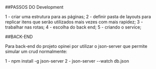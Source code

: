 ##PASSOS DO Development

1 - criar uma estrutura para as páginas;
2 - definir pasta de layouts para replicar itens que serão utilizados mais vezes com mais rapidez;
3 - trabalhar nas rotas;
4 - escolha do back end;
5 - criando o service;


##BACK-END

Para back-end do projeto opinei por utilizar o json-server que permite simular um crud normalmente:

1 - npm install -g json-server
2 - json-server --watch db.json
